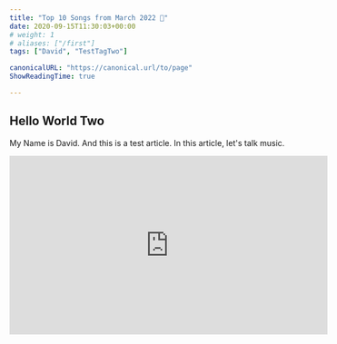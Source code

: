 ```yaml
---
title: "Top 10 Songs from March 2022 🎹"
date: 2020-09-15T11:30:03+00:00
# weight: 1
# aliases: ["/first"]
tags: ["David", "TestTagTwo"]

canonicalURL: "https://canonical.url/to/page"
ShowReadingTime: true

---
```


## Hello World Two

My Name is David. And this is a test article. In this article, let's talk music. 

<iframe width="560" height="315" src="https://www.youtube.com/embed/I6RVE0xYjoI" title="YouTube video player" frameborder="0" allow="accelerometer; autoplay; clipboard-write; encrypted-media; gyroscope; picture-in-picture; web-share" allowfullscreen></iframe>